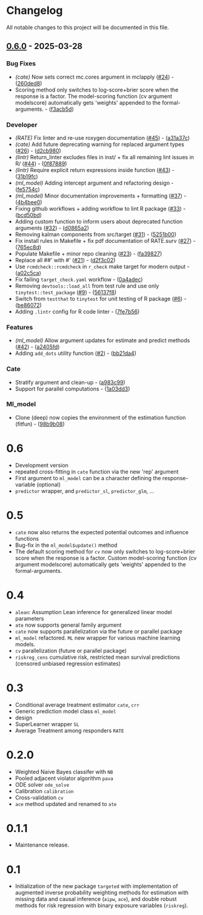 # Changelog

All notable changes to this project will be documented in this file.

## [0.6.0](https://github.com/kkholst/targeted/compare/v0.5..v0.6.0) - 2025-03-28

### Bug Fixes

- *(cate)* Now sets correct mc.cores argument in mclapply ([#24](https://github.com/NN-AI-Analytics/trialsim//issues/24)) - ([260ded8](https://github.com/kkholst/targeted/commit/260ded89cecb19f9e99f21f3124dc38e7be629aa))
- Scoring method only switches to log-score+brier score when the response is a factor. The model-scoring function (cv argument modelscore) automatically gets 'weights' appended to the formal-arguments. - ([f3acb5d](https://github.com/kkholst/targeted/commit/f3acb5dd8a3ede8f825486508b9330dddba61805))

### Developer

- *(RATE)* Fix linter and re-use roxygen documentation ([#45](https://github.com/NN-AI-Analytics/trialsim//issues/45)) - ([a31a37c](https://github.com/kkholst/targeted/commit/a31a37c30f8925e28bd3b5e776552da2dc596b9c))
- *(cate)* Add future deprecating warning for replaced argument types ([#26](https://github.com/NN-AI-Analytics/trialsim//issues/26)) - ([d2cb980](https://github.com/kkholst/targeted/commit/d2cb9806858b6d93696999cc994b52309036bdac))
- *(lintr)* Return_linter excludes files in inst/ + fix all remaining lint issues in R/ ([#44](https://github.com/NN-AI-Analytics/trialsim//issues/44)) - ([0f87889](https://github.com/kkholst/targeted/commit/0f878897ed9c0a33af1d678420808b58e6f7cf18))
- *(lintr)* Require explicit return expressions inside function ([#43](https://github.com/NN-AI-Analytics/trialsim//issues/43)) - ([31b19fc](https://github.com/kkholst/targeted/commit/31b19fc9fdb6be9885f726e9143fa03591234660))
- *(ml_model)* Adding intercept argument and refactoring design - ([fe5754c](https://github.com/kkholst/targeted/commit/fe5754cc77d18ccccc74d3a64f0986dad7d0d9fd))
- *(ml_model)* Minor documentation improvements + formatting ([#37](https://github.com/NN-AI-Analytics/trialsim//issues/37)) - ([4b4bee0](https://github.com/kkholst/targeted/commit/4b4bee09a1d8c780ca5a4a2ded4db7f142f4bf0c))
- Fixing github workflows + adding workflow to lint R package ([#33](https://github.com/NN-AI-Analytics/trialsim//issues/33)) - ([bcd50bd](https://github.com/kkholst/targeted/commit/bcd50bdbbc3b2ffb047efc4de77bc0a9dfcd2cd4))
- Adding custom  function to inform users about deprecated function arguments ([#32](https://github.com/NN-AI-Analytics/trialsim//issues/32)) - ([d0865a2](https://github.com/kkholst/targeted/commit/d0865a266c5e03659784cc7b5392b2b5dbccff09))
- Removing kalman components from src/target ([#31](https://github.com/NN-AI-Analytics/trialsim//issues/31)) - ([5251b00](https://github.com/kkholst/targeted/commit/5251b000154b5366288b1d82dce60662cb289927))
- Fix install rules in Makefile + fix pdf documentation of RATE.surv ([#27](https://github.com/NN-AI-Analytics/trialsim//issues/27)) - ([765ec8d](https://github.com/kkholst/targeted/commit/765ec8dc527e16df9fe702f3171cb0ac9572cbfb))
- Populate Makefile + minor repo cleaning ([#23](https://github.com/NN-AI-Analytics/trialsim//issues/23)) - ([fa39827](https://github.com/kkholst/targeted/commit/fa398273e10671c7c281479dafaf4b396e68d88c))
- Replace all ##' with #' ([#21](https://github.com/NN-AI-Analytics/trialsim//issues/21)) - ([d2f3c02](https://github.com/kkholst/targeted/commit/d2f3c024399e031debd6627c72f0609379de17b7))
- Use `rcmdcheck::rcmdcheck` in `r_check` make target for modern output - ([a02c5ca](https://github.com/kkholst/targeted/commit/a02c5ca40266387ec8f3e7931e2c0fd991401691))
- Fix failing `target_check.yaml` workflow - ([0a4adec](https://github.com/kkholst/targeted/commit/0a4adec8dc729b975d81e84175cb97a5619fbcd1))
- Removing `devtools::load_all` from test rule and use only `tinytest::test_package` ([#9](https://github.com/NN-AI-Analytics/trialsim//issues/9)) - ([56137f8](https://github.com/kkholst/targeted/commit/56137f8c7600fc5ff436a23773758616e399a458))
- Switch from `testthat` to `tinytest` for unit testing of R package ([#6](https://github.com/NN-AI-Analytics/trialsim//issues/6)) - ([be86072](https://github.com/kkholst/targeted/commit/be860727c8e53d5603fb5d7dced7b81b1af44bad))
- Adding `.lintr` config for R code linter - ([7fe7b56](https://github.com/kkholst/targeted/commit/7fe7b566eb77b80aed38e256b0d1f917a834020b))

### Features

- *(ml_model)* Allow argument updates for estimate and predict methods  ([#42](https://github.com/NN-AI-Analytics/trialsim//issues/42)) - ([a2405fd](https://github.com/kkholst/targeted/commit/a2405fdc95076b0c1e1fae819d032996a194d470))
- Adding `add_dots` utility function ([#2](https://github.com/NN-AI-Analytics/trialsim//issues/2)) - ([bb21da4](https://github.com/kkholst/targeted/commit/bb21da4c66fb3c8e9a3ce58677110b36976fb328))

### Cate

- Stratify argument and clean-up - ([a983c99](https://github.com/kkholst/targeted/commit/a983c996e2620139080dfda0932ce356318acc1c))
- Support for parallel computations - ([1a03dd3](https://github.com/kkholst/targeted/commit/1a03dd37fb8d2bbf6ed94a4ad0a270500205dd4a))

### Ml_model

- Clone (deep) now copies the environment of the estimation function (fitfun) - ([98b9b08](https://github.com/kkholst/targeted/commit/98b9b088a7dd35ca70c3ec61a2571e2704465183))


# 0.6
- Development version
- repeated cross-fitting in `cate` function via the new 'rep' argument
- First argument to `ml_model` can be a character defining the response-variable (optional)
- `predictor` wrapper, and `predictor_sl`, `predictor_glm`, ...

# 0.5
- `cate` now also returns the expected potential outcomes and influence functions
- Bug-fix in the `ml_model$update()` method
- The default scoring method for `cv` now only switches to log-score+brier score
  when the response is a factor. Custom model-scoring function (cv argument
  modelscore) automatically gets 'weights' appended to the formal-arguments.

# 0.4

- `alean`: Assumption Lean inference for generalized linear model parameters
- `ate` now supports general family argument
- `cate` now supports parallelization via the future or parallel package
- `ml_model` refactored. `ML` new wrapper for various machine learning models.
- `cv` parallelization (future or parallel package)
- `riskreg_cens` cumulative risk, restricted mean survival predictions (censored
  unbiased regression estimates)

# 0.3

- Conditional average treatment estimator `cate`, `crr`
- Generic prediction model class `ml_model`
- design
- SuperLearner wrapper `SL`
- Average Treatment among responders `RATE`

# 0.2.0

- Weighted Naive Bayes classifer with `NB`
- Pooled adjacent violator algorithm `pava`
- ODE solver `ode_solve`
- Calibration  `calibration`
- Cross-validation `cv`
- `ace` method updated and renamed to `ate`

# 0.1.1

- Maintenance release.

# 0.1

- Initialization of the new package `targeted` with implementation
  of augmented inverse probability weighting methods for estimation
  with missing data and causal inference (`aipw`, `ace`), and
  double robust methods for risk regression with binary exposure
  variables (`riskreg`).
